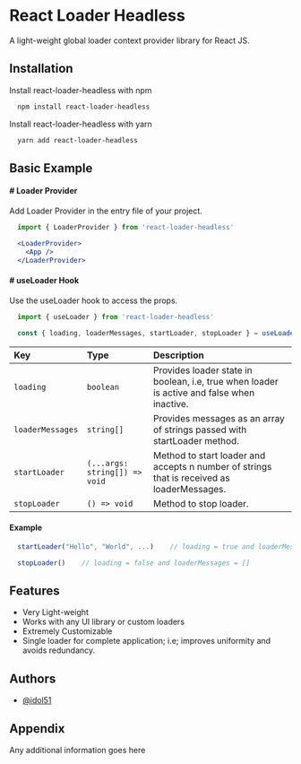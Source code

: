 
# React Loader Headless

A light-weight global loader context provider library for React JS.


## Installation

Install react-loader-headless with npm

```bash
  npm install react-loader-headless
```

Install react-loader-headless with yarn

```bash
  yarn add react-loader-headless
```
    
## Basic Example

#### # Loader Provider

Add Loader Provider in the entry file of your project.

```jsx
  import { LoaderProvider } from 'react-loader-headless'

  <LoaderProvider>
    <App />
  </LoaderProvider>
```

#### # useLoader Hook

Use the useLoader hook to access the props.

```jsx
  import { useLoader } from 'react-loader-headless'

  const { loading, loaderMessages, startLoader, stopLoader } = useLoader();
```


| Key | Type     | Description                       |
| :-------- | :------- | :-------------------------------- |
| `loading`      | `boolean` | Provides loader state in boolean, i.e, true when loader is active and false when inactive. |
| `loaderMessages`      | `string[]` | Provides messages as an array of strings passed with startLoader method. |
| `startLoader`      | `(...args: string[]) => void` | Method to start loader and accepts n number of strings that is received as loaderMessages. |
| `stopLoader`      | `() => void` | Method to stop loader. |

#### Example

```jsx
  startLoader("Hello", "World", ...)    // loading = true and loaderMessages = ["Hello", "World", ...]

  stopLoader()    // loading = false and loaderMessages = []
```



## Features

- Very Light-weight
- Works with any UI library or custom loaders
- Extremely Customizable
- Single loader for complete application; i.e; improves uniformity and avoids redundancy.


## Authors

- [@idol51](https://www.github.com/idol51)


## Appendix

Any additional information goes here
